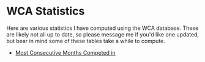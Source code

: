 # WCA Statistics

Here are various statistics I have computed using the WCA database. These are likely not all up to date, so please message me if you'd like one updated, but bear in mind some of these tables take a while to compute.

* [Most Consecutive Months Competed in](/monthstreaks.md)
